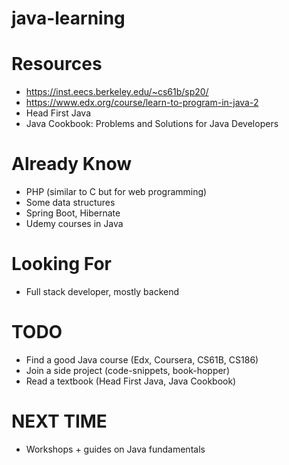 # java-learning

# Resources
* https://inst.eecs.berkeley.edu/~cs61b/sp20/
* https://www.edx.org/course/learn-to-program-in-java-2
* Head First Java
* Java Cookbook: Problems and Solutions for Java Developers

# Already Know
* PHP (similar to C but for web programming)
* Some data structures
* Spring Boot, Hibernate
* Udemy courses in Java

# Looking For
* Full stack developer, mostly backend

# TODO
* Find a good Java course (Edx, Coursera, CS61B, CS186)
* Join a side project (code-snippets, book-hopper)
* Read a textbook (Head First Java, Java Cookbook)

# NEXT TIME
* Workshops + guides on Java fundamentals 

